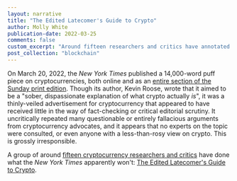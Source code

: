 ```yaml
---
layout: narrative
title: "The Edited Latecomer's Guide to Crypto"
author: Molly White
publication-date: 2022-03-25
comments: false
custom_excerpt: "Around fifteen researchers and critics have annotated a thinly-veiled cryptocurrency advertisement that ran in the New York Times. We try to provide the editorial scrutiny and critical perspectives that the piece so irresponsibly lacked."
post_collection: "blockchain"
---
```


On March 20, 2022, the _New York Times_ published a 14,000-word puff piece on cryptocurrencies, both online and as an [entire section of the Sunday print edition](https://twitter.com/kevinroose/status/1505582695287468036). Though its author, Kevin Roose, wrote that it aimed to be a "sober, dispassionate explanation of what crypto actually _is_", it was a thinly-veiled advertisement for cryptocurrency that appeared to have received little in the way of fact-checking or critical editorial scrutiny. It uncritically repeated many questionable or entirely fallacious arguments from cryptocurrency advocates, and it appears that no experts on the topic were consulted, or even anyone with a less-than-rosy view on crypto. This is grossly irresponsible.

A group of around [fifteen cryptocurrency researchers and critics](https://www.mollywhite.net/annotations/latecomers-guide-to-crypto#contributors) have done what the _New York Times_ apparently won't: [The Edited Latecomer's Guide to Crypto](https://www.mollywhite.net/annotations/latecomers-guide-to-crypto).